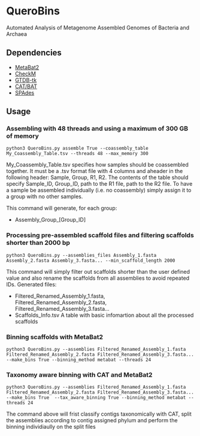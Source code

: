 # QueroBins
Automated Analysis of Metagenome Assembled Genomes of Bacteria and Archaea

## Dependencies
- [MetaBat2](https://bitbucket.org/berkeleylab/metabat/src/master/)
- [CheckM](https://ecogenomics.github.io/CheckM/)
- [GTDB-tk](https://github.com/Ecogenomics/GTDBTk)
- [CAT/BAT](https://github.com/dutilh/CAT)
- [SPAdes](https://github.com/ablab/spades)

## Usage
### Assembling with 48 threads and using a maximum of 300 GB of memory
`python3 QueroBins.py assemble True --coassembly_table My_Coassembly_Table.tsv --threads 48 --max_memory 300`

My_Coassembly_Table.tsv specifies how samples should be coassembled together. It must be a .tsv format file with 4 columns and aheader in the following header: Sample, Group, R1, R2.
The contents of the table should specify Sample_ID, Group_ID, path to the R1 file, path to the R2 file. To have a sample be assembled individually (i.e. no coassembly) simply assign it to a group with no other samples.

This command will generate, for each group:
- Assembly_Group_[Group_ID]

### Processing pre-assembled scaffold files and filtering scaffolds shorter than 2000 bp

`python3 QueroBins.py --assemblies_files Assembly_1.fasta Assembly_2.fasta Assembly_3.fasta... --min_scaffold_length 2000`

This command will simply filter out scaffolds shorter than the user defined value and also rename the scaffolds from all assemblies to avoid repeated IDs. Generated files:
- Filtered_Renamed_Assembly_1.fasta, Filtered_Renamed_Assembly_2.fasta, Filtered_Renamed_Assembly_3.fasta...
- Scaffolds_Info.tsv A table with basic infomartion about all the processed scaffolds

### Binning scaffolds with MetaBat2

`python3 QueroBins.py --assemblies Filtered_Renamed_Assembly_1.fasta Filtered_Renamed_Assembly_2.fasta Filtered_Renamed_Assembly_3.fasta... --make_bins True --binning_method metabat --threads 24`

### Taxonomy aware binning with CAT and MetaBat2

`python3 QueroBins.py --assemblies Filtered_Renamed_Assembly_1.fasta Filtered_Renamed_Assembly_2.fasta Filtered_Renamed_Assembly_3.fasta... --make_bins True  --tax_aware_binning True --binning_method metabat --threads 24`

The command above will frist classify contigs taxonomically with CAT, split the assemblies according to contig assigned phylum and perform the binning individiaully on the split files
